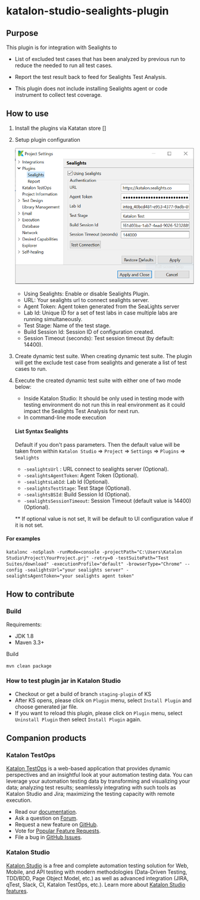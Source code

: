 # katalon-studio-sealights-plugin

## Purpose
This plugin is for integration with Sealights to
- List of excluded test cases that has been analyzed by previous run to reduce the needed to run all test cases.
- Report the test result back to feed for Sealights Test Analysis.

- This plugin does not include installing Sealights agent or code instrument to collect test coverage.

## How to use
1. Install the plugins via Katatan store []
2. Setup plugin configuration

   ![sealights_configuration](./docs/images/sealights_configuration_ui.png)

   - Using Sealights: Enable or disable Sealights Plugin.
   - URL: Your sealights url to connect sealights server.
   - Agent Token: Agent token generated from the SeaLights server 
   - Lab Id: Unique ID for a set of test labs in case multiple labs are running simultaneously.
   - Test Stage: Name of the test stage.
   - Build Session Id: Session ID of configuration created.
   - Session Timeout (seconds): Test session timeout (by default: 14400).
4. Create dynamic test suite.
When creating dynamic test suite. The plugin will get the exclude test case from sealights and generate a list of test cases to run.
5. Execute the created dynamic test suite with either one of two mode below:
    + Inside Katalon Studio:
    It should be only used in testing mode with testing environment do not run this in real environment as it could impact the Sealights Test Analysis for next run.
    + In command-line mode execution
    #### List Syntax Sealights
    Default if you don't pass parameters. Then the default value will be taken from within `Katalon Studio` => `Project` => `Settings` => `Plugins` => `Sealights`
    - `-sealightsUrl` : URL connect to sealights server (Optional).
    - `-sealightsAgentToken`: Agent Token (Optional).
    - `-sealightsLabId`:  Lab Id (Optional).
    - `-sealightsTestStage`: Test Stage (Optional).
    - `-sealightsBSId`: Build Session Id (Optional). 
    - `-sealightsSessionTimeout`: Session Timeout (default value is 14400) (Optional).

    ** If optional value is not set, It will be default to UI configuration value if it is not set.

#### For examples
```
katalonc -noSplash -runMode=console -projectPath="C:\Users\Katalon Studio\Project\YourProject.prj" -retry=0 -testSuitePath="Test Suites/download" -executionProfile="default" -browserType="Chrome" --config -sealightsUrl="your sealights server" -sealightsAgentToken="your sealights agent token"
```


## How to contribute
### Build
Requirements:

- JDK 1.8
- Maven 3.3+

Build

`mvn clean package`

### How to test plugin jar in Katalon Studio

- Checkout or get a build of branch `staging-plugin` of KS
- After KS opens, please click on `Plugin` menu, select `Install Plugin` and choose generated jar file.
- If you want to reload this plugin, please click on `Plugin` menu, select `Uninstall Plugin` then select `Install Plugin` again. 


## Companion products

### Katalon TestOps

[Katalon TestOps](https://analytics.katalon.com) is a web-based application that provides dynamic perspectives and an insightful look at your automation testing data. You can leverage your automation testing data by transforming and visualizing your data; analyzing test results; seamlessly integrating with such tools as Katalon Studio and Jira; maximizing the testing capacity with remote execution.

* Read our [documentation](https://docs.katalon.com/katalon-analytics/docs/overview.html).
* Ask a question on [Forum](https://forum.katalon.com/categories/katalon-analytics).
* Request a new feature on [GitHub](CONTRIBUTING.md).
* Vote for [Popular Feature Requests](https://github.com/katalon-analytics/katalon-analytics/issues?q=is%3Aopen+is%3Aissue+label%3Afeature-request+sort%3Areactions-%2B1-desc).
* File a bug in [GitHub Issues](https://github.com/katalon-analytics/katalon-analytics/issues).

### Katalon Studio
[Katalon Studio](https://www.katalon.com) is a free and complete automation testing solution for Web, Mobile, and API testing with modern methodologies (Data-Driven Testing, TDD/BDD, Page Object Model, etc.) as well as advanced integration (JIRA, qTest, Slack, CI, Katalon TestOps, etc.). Learn more about [Katalon Studio features](https://www.katalon.com/features/).


